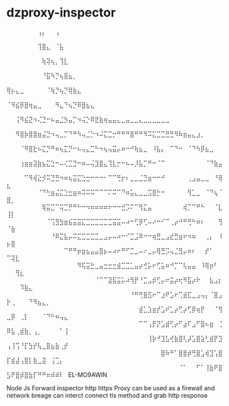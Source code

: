 # dzproxy-inspector



⠀⠀⠀⠀⠀⠀⠀⢠⡄⠀⠀⢠⠀⠀⠀⠀⠀⠀⠀⠀⠀⠀⠀⠀⠀⠀⠀⠀⠀⠀⠀⠀⠀⠀⠀⠀⠀⠀⠀⠀⠀⠀⠀⠀⠀⠀⠀⠀⠀⠀⠀⠀⠀⠀⠀⠀⠀⠀⠀⠀⠀⠀⠀
⠀⠀⠀⠀⠀⠀⠀⢹⣿⣄⠀⠈⣧⠀⠀⠀⠀⠀⠀⠀⠀⠀⠀⠀⠀⠀⠀⠀⠀⠀⠀⠀⠀⠀⠀⠀⠀⠀⠀⠀⠀⠀⠀⠀⠀⠀⠀⠀⠀⠀⠀⠀⠀⠀⠀⠀⠀⠀⠀⠀⠀⠀⠀
⠀⠀⠀⠀⠀⠀⠀⠀⢷⢽⢦⡀⢹⣇⠀⠀⠀⠀⠀⠀⠀⠀⠀⠀⠀⠀⠀⠀⠀⠀⠀⠀⠀⠀⠀⠀⠀⠀⠀⠀⠀⠀⠀⠀⠀⠀⠀⠀⠀⠀⠀⠀⠀⠀⠀⠀⠀⠀⠀⠀⠀⠀⠀
⠀⠀⠀⠀⠀⠀⠀⠀⠘⣯⠳⡙⢦⣿⣦⡀⠀⠀⠀⠀⠀⠀⠀⠀⠀⠀⠀⠀⠀⠀⠀⠀⠀⠀⠀⠀⠀⠀⠀⠀⠀⠀⠀⠀⠀⠀⠀⠀⠀⠀⠀⠀⠀⠀⠀⠀⠀⠀⠀⠀⠀⠀⠀
⢿⡦⣄⣀⠀⠀⠀⠀⠀⠈⢷⡙⢦⡙⢿⣷⣄⠀⠀⠀⠀⠀⠀⠀⠀⠀⠀⠀⠀⠀⠀⠀⠀⠀⠀⠀⠀⠀⠀⠀⠀⠀⠀⠀⠀⠀⠀⠀⠀⠀⠀⠀⠀⠀⠀⠀⠀⠀⠀⠀⠀⠀⠀
⠈⠻⣮⡿⣿⢶⣤⣀⠀⠀⠀⠻⣄⠙⢦⡙⠿⣿⣦⣄⠀⠀⠀⠀⠀⠀⠀⠀⠀⠀⠀⠀⠀⠀⠀⠀⠀⠀⠀⠀⠀⠀⠀⠀⠀⠀⠀⠀⠀⠀⠀⠀⠀⠀⠀⠀⠀⠀⠀⠀⠀⠀⠀
⠀⠀⢨⠻⣮⣝⠲⢌⣙⠒⠦⣤⣈⡳⣤⡉⠲⢬⡑⠿⣟⣷⢶⣤⣤⣄⣀⣤⣀⣀⣄⣀⣀⣀⣀⣀⣀⠀⠀⠀⠀⠀⠀⠀⠀⠀⠀⠀⠀⠀⠀⠀⠀⠀⠀⠀⠀⠀⠀⠀⠀⠀⠀
⠀⠀⠻⣿⡷⣿⣿⣶⣬⣙⠲⢤⣀⡉⠙⠛⠳⢤⣈⡑⠲⠬⣍⣉⡒⠛⠛⠛⣿⠛⠛⠻⠭⣍⣉⣉⣛⣛⠻⠷⣶⣤⣄⣰⡀⠀⠀⠀⠀⠀⠀⠀⠀⠀⠀⠀⠀⠀⠀⠀⠀⠀⠀
⠀⠀⠀⠈⠻⣿⣗⠦⣍⡙⠛⠶⢦⣍⡙⠒⠦⢤⣄⣉⠓⠲⢦⢤⣭⡤⠶⠒⠚⢷⣦⣀⠀⠸⣧⡄⠀⠉⠙⠒⠀⠈⠙⠳⡿⣦⣀⠀⠀⠀⠀⠀⠀⠀⠀⠀⠀⠀⠀⠀⠀⠀⠀
⠀⠀⠀⢰⣶⣶⣽⣷⣦⣍⣑⠒⠤⢌⣉⣙⠒⠶⠤⢬⣹⣿⣄⢹⣇⡒⠒⠦⠤⡸⣧⡉⠛⠒⠈⠉⠀⠀⠀⠀⠀⠀⠀⠀⠀⠈⠙⣷⣤⠀⠀⠀⠀⠀⠀⠀⠀⠀⠀⠀⠀⠀⠀
⠀⠀⠀⠀⠉⠻⢾⣕⡺⠭⣙⣛⠲⠶⢦⣭⣍⣑⣒⠒⠒⠒⠂⠉⠉⢛⡖⠆⣀⣀⣈⣙⣶⠒⠒⠚⠀⠀⠀⠀⠀⢀⣠⣤⣀⣀⠀⠘⢿⣆⠀⠀⠀⠀⠀⠀⠀⠀⠀⠀⠀⠀⠀
⠀⠀⠀⠀⠀⠀⠀⠈⠙⢓⣶⣬⣍⣑⣒⣶⠶⠭⠭⠭⠉⠉⠉⠍⠭⠉⠙⠶⣥⣄⣀⣀⣩⣿⡓⠒⠀⠀⠀⠀⠀⢻⣁⣀⠀⠈⠙⢦⠈⣿⡀⠀⠀⠀⠀⠀⠀⠀⠀⠀⠀⠀⠀
⠀⠀⠀⠀⠀⠀⠀⠀⢿⣭⣉⠉⢭⣉⡛⠛⠓⠒⠲⠶⠶⠶⠶⠖⠒⠒⣚⡩⠍⠉⢻⣍⣤⠀⠀⠀⠀⠀⠀⠀⢾⡉⠉⠛⠓⠀⠀⠈⣇⢸⡇⠀⠀⠀⠀⠀⠀⠀⠀⠀⠀⠀⠀
⠀⠀⠀⠀⠀⠀⠀⠀⠀⠈⢩⣻⣳⣶⣮⣭⣭⣍⣉⣉⣉⣉⣉⣉⣭⣭⠤⠴⠒⢋⡿⢋⠤⠔⠒⠊⠉⢀⡴⠚⠛⢛⠓⠶⠆⠀⠀⠀⢻⠈⣷⠀⠀⠀⠀⠀⠀⠀⠀⠀⠀⠀⠀
⠀⠀⠀⠀⠀⠀⠀⠀⠀⠀⠘⠿⣍⣧⡤⠭⣍⣉⣉⣉⣉⣀⣠⡤⠤⠴⠒⠊⣉⣨⠿⠒⠒⢶⣛⣀⣠⣞⣛⣶⠖⠲⠶⠀⠀⢀⡄⠀⠸⡦⣿⠀⠀⠀⠀⠀⠀⠀⠀⠀⠀⠀⠀
⠀⠀⠀⠀⠀⠀⠀⠀⠀⠀⠀⠀⠀⠉⠛⠛⡶⣶⣦⣤⣤⣿⡦⠤⠴⠖⠛⠋⣉⣀⠤⠔⣀⡤⢿⣛⡩⢤⣈⣻⡤⠶⠆⠀⠀⡞⠁⠀⠀⠉⢽⣇⠀⠀⠀⠀⠀⠀⠀⠀⠀⠀⠀
⠀⠀⠀⠀⠀⠀⠀⠀⠀⠀⠀⠀⠀⠀⠀⠀⠻⢯⣭⣓⣀⣤⣒⣒⣒⣾⣉⣉⣁⣤⡴⢚⡥⠖⢋⣥⠶⠚⡉⠉⢧⣤⣤⠀⠸⢿⡶⠃⠀⠀⠀⢻⣆⠀⠀⠀⠀⠀⠀⠀⠀⠀⠀
⠀⠀⠀⠀⠀⠀⠀⠀⠀⠀⠀⠀⠀⠀⠀⠀⠀⠀⠀⠀⠈⠉⠉⣽⣯⣭⡥⠴⢻⡟⠘⣉⣠⡾⢋⡤⠖⣭⡴⢖⠻⣯⡴⠗⠀⠀⣧⣠⡆⠀⠀⠀⠹⣷⣄⠀⠀⠀⠀⠀⠀⠀⠀
⠀⠀⠀⠀⠀⠀⠀⠀⠀⠀⠀⠀⠀⠀⠀⠀⠀⠀⠀⠀⠀⠀⠀⠀⠀⠀⠀⠀⠘⠛⢛⣿⣫⠖⠉⣰⠟⣡⠖⢉⣾⣏⣀⣠⢤⡄⠈⣿⣠⡗⢀⠀⠀⠀⠙⠻⣦⣄⡀⠀⠀⠀⠀
⠀⠀⠀⠀⠀⠀⠀⠀⠀⠀⠀⠀⠀⠀⠀⠀⠀⠀⠀⠀⠀⠀⠀⠀⠀⠀⠀⠀⠀⠀⣾⣁⣱⣶⡞⣡⠞⣁⡴⢋⡴⢋⡿⢶⡟⠀⠀⠈⢻⣀⡿⠀⢀⡇⠀⠀⠀⠈⠙⠓⠶⢤⣄
⠀⠀⠀⠀⠀⠀⠀⠀⠀⠀⠀⠀⠀⠀⠀⠀⠀⠀⠀⠀⠀⠀⠀⠀⠀⠀⠀⠀⠀⠀⠉⠉⢠⡟⡝⣡⣾⢋⡴⠋⣴⠏⣠⠋⣿⠦⣶⠀⢈⠿⣧⢀⣾⣷⡀⢠⡀⠀⠀⠀⠀⠁⢸
⠀⠀⠀⠀⠀⠀⠀⠀⠀⠀⠀⠀⠀⠀⠀⠀⠀⠀⠀⠀⠀⠀⠀⠀⠀⠀⠀⠀⠀⠀⠀⠀⢸⡷⠚⣹⣣⢞⣷⣿⢇⡼⣡⣿⣵⢃⣾⡟⣹⢠⢸⢩⠘⡏⣳⡞⢧⣀⣿⣦⣷⢀⡞
⠀⠀⠀⠀⠀⠀⠀⠀⠀⠀⠀⠀⠀⠀⠀⠀⠀⠀⠀⠀⠀⠀⠀⠀⠀⠀⠀⠀⠀⠀⠀⠀⠀⠀⠀⣿⠷⠛⠁⣿⣿⡾⢛⣿⣡⢾⣹⢡⣿⡏⣾⣼⢠⣿⡇⣷⣀⣽⠀⢨⢉⡄⠀
⠀⠀⠀⠀⠀⠀⠀⠀⠀⠀⠀⠀⠀⠀⠀⠀⠀⠀⠀⠀⠀⠀⠀⠀⠀⠀⠀⠀⠀⠀⠀⠀⠀⠀⠀⠀⠀⠀⠀⠈⠁⠀⠀⠋⠁⢸⣷⠟⣿⣣⠟⣿⡾⣿⣷⡏⠛⠛⠶⠾⠾⠇⠀EL-MO9AWIN

Node Js Forward inspector http https Proxy can be used as a firewall and network breage can interct connect tls method and grab http response 
